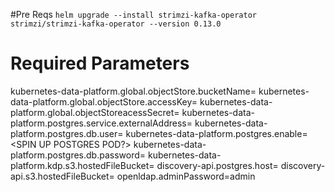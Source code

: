 #Pre Reqs
`helm upgrade --install strimzi-kafka-operator strimzi/strimzi-kafka-operator --version 0.13.0`
# Required Parameters
kubernetes-data-platform.global.objectStore.bucketName=<S3 BUCKET NAME HERE>
kubernetes-data-platform.global.objectStore.accessKey=<S3 BUCKET ACCESS KEY HERE> 
kubernetes-data-platform.global.objectStoreacessSecret=<S3 BUCKET SECRET HERE> 
kubernetes-data-platform.postgres.service.externalAddress=<POSTGRES DB LOCATION HERE > 
kubernetes-data-platform.postgres.db.user=<POSTGRED DB USER HERE>
kubernetes-data-platform.postgres.enable=<SPIN UP POSTGRES POD?>
kubernetes-data-platform.postgres.db.password=<POSTGRES DB PASSWORD HERE>
kubernetes-data-platform.kdp.s3.hostedFileBucket=<BUCKET NAME HERE>
discovery-api.postgres.host=<HOST HERE>
discovery-api.s3.hostedFileBucket=<HOST HERE>
openldap.adminPassword=admin